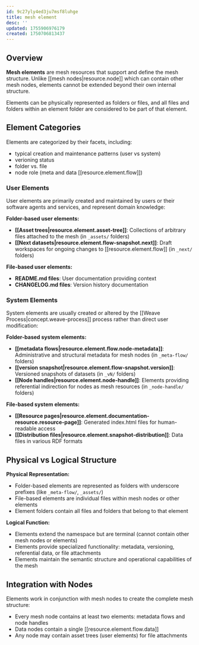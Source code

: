 ```yaml
---
id: 9c27yly4ed3ju7msf8luhge
title: mesh element
desc: ''
updated: 1755906976179
created: 1750706813437
---
```


## Overview

**Mesh elements** are mesh resources that support and define the mesh structure. Unlike [[mesh nodes|resource.node]] which can contain other mesh nodes, elements cannot be extended beyond their own internal structure.

Elements can be physically represented as folders or files, and all files and folders within an element folder are considered to be part of that element.

## Element Categories

Elements are categorized by their facets, including:
  - typical creation and maintenance patterns (user vs system)
  - verioning status
  - folder vs. file
  - node role (meta and data [[resource.element.flow]])

### User Elements

User elements are primarily created and maintained by users or their software agents and services, and represent domain knowledge:

**Folder-based user elements:**
- **[[Asset trees|resource.element.asset-tree]]**: Collections of arbitrary files attached to the mesh (in `_assets/` folders)
- **[[Next datasets|resource.element.flow-snapshot.next]]**: Draft workspaces for ongoing changes to [[resource.element.flow]] (in `_next/` folders)

**File-based user elements:**
- **README.md files**: User documentation providing context
- **CHANGELOG.md files**: Version history documentation

### System Elements

System elements are usually created or altered by the [[Weave Process|concept.weave-process]] process rather than direct user modification:

**Folder-based system elements:**
- **[[metadata flows|resource.element.flow.node-metadata]]**: Administrative and structural metadata for mesh nodes (in `_meta-flow/` folders)
- **[[version snapshot|resource.element.flow-snapshot.version]]**: Versioned snapshots of datasets (in `_vN/` folders)
- **[[Node handles|resource.element.node-handle]]**: Elements providing referential indirection for nodes as mesh resources (in `_node-handle/` folders)

**File-based system elements:**
- **[[Resource pages|resource.element.documentation-resource.resource-page]]**: Generated index.html files for human-readable access
- **[[Distribution files|resource.element.snapshot-distribution]]**: Data files in various RDF formats

## Physical vs Logical Structure

**Physical Representation:**
- Folder-based elements are represented as folders with underscore prefixes (like `_meta-flow/`, `_assets/`)
- File-based elements are individual files within mesh nodes or other elements
- Element folders contain all files and folders that belong to that element

**Logical Function:**
- Elements extend the namespace but are terminal (cannot contain other mesh nodes or elements)
- Elements provide specialized functionality: metadata, versioning, referential data, or file attachments
- Elements maintain the semantic structure and operational capabilities of the mesh

## Integration with Nodes

Elements work in conjunction with mesh nodes to create the complete mesh structure:
- Every mesh node contains at least two elements: metadata flows and node handles
- Data nodes contain a single [[resource.element.flow.data]] 
- Any node may contain asset trees (user elements) for file attachments

